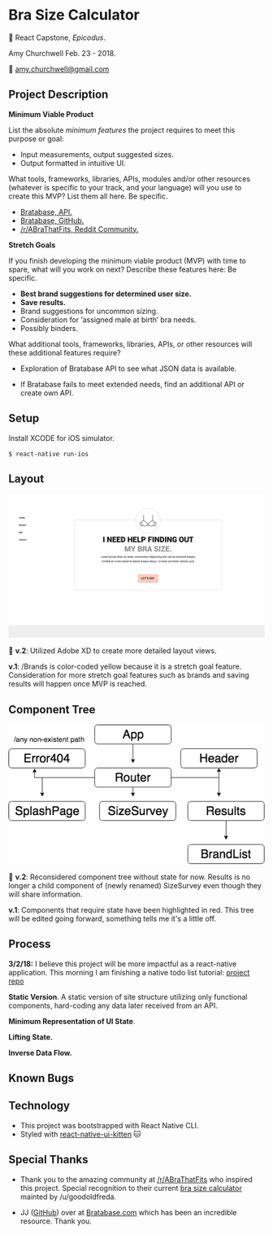 # Bra Size Calculator
:bikini: React Capstone, _Epicodus_.

Amy Churchwell Feb. 23 - 2018.

:email: amy.churchwell@gmail.com

## Project Description

**Minimum Viable Product**

List the absolute *minimum features* the project requires to meet this purpose or goal:

* Input measurements, output suggested sizes.
* Output formatted in intuitive UI.

What tools, frameworks, libraries, APIs, modules and/or other resources (whatever is specific to your track, and your language) will you use to create this MVP? List them all here. Be specific.

* [Bratabase, API.](http://developers.bratabase.com/)
* [Bratabase, GitHub.](https://github.com/bratabase)
* [/r/ABraThatFits, Reddit Community.](https://www.reddit.com/r/ABraThatFits/wiki/bradata)

**Stretch Goals**

If you finish developing the minimum viable product (MVP) with time to spare, what will you work on next? Describe these features here: Be specific.

* **Best brand suggestions for determined user size.**
* **Save results.**
* Brand suggestions for uncommon sizing.
* Consideration for ‘assigned male at birth’ bra needs.
* Possibly binders.

What additional tools, frameworks, libraries, APIs, or other resources will these additional features require?

* Exploration of Bratabase API to see what JSON data is available.

* If Bratabase fails to meet extended needs, find an additional API or create own API.

## Setup

Install XCODE for iOS simulator.

```
$ react-native run-ios
```

## Layout

![landing page](https://raw.githubusercontent.com/amychurchwell/Bra-Size-Calculator/master/app/assets/landingpage_mockup.png)

:pushpin: **v.2**: Utilized Adobe XD to create more detailed layout views.

**v.1**: /Brands is color-coded yellow because it is a stretch goal feature. Consideration for more stretch goal features such as brands and saving results will happen once MVP is reached.

## Component Tree

![component tree](https://raw.githubusercontent.com/amychurchwell/Bra-Size-Calculator/master/app/assets/componenttree_v2.png)

:pushpin: **v.2**: Reconsidered component tree without state for now. Results is no longer a child component of (newly renamed) SizeSurvey even though they will share information.

**v.1**: Components that require state have been highlighted in red. This tree will be edited going forward, something tells me it's a little off.

## Process

**3/2/18:** I believe this project will be more impactful as a react-native application. This morning I am finishing a native todo list tutorial: [project repo](https://github.com/amychurchwell/React-Native-Todo)

**Static Version**. A static version of site structure utilizing only functional components, hard-coding any data later received from an API.

**Minimum Representation of UI State**.

**Lifting State.**

**Inverse Data Flow.**

## Known Bugs


## Technology

* This project was bootstrapped with React Native CLI.
* Styled with [react-native-ui-kitten](https://github.com/akveo/react-native-ui-kitten) :cat:


## Special Thanks

* Thank you to the amazing community at [/r/ABraThatFits](https://www.reddit.com/r/ABraThatFits/) who inspired this project.
Special recognition to their current [bra size calculator](http://abrathatfits.org/calculator.php) mainted by /u/goodoldfreda.

* JJ ([GitHub](https://github.com/jjdelc)) over at [Bratabase.com](http://bratabase.com) which has been an incredible resource. Thank you.
